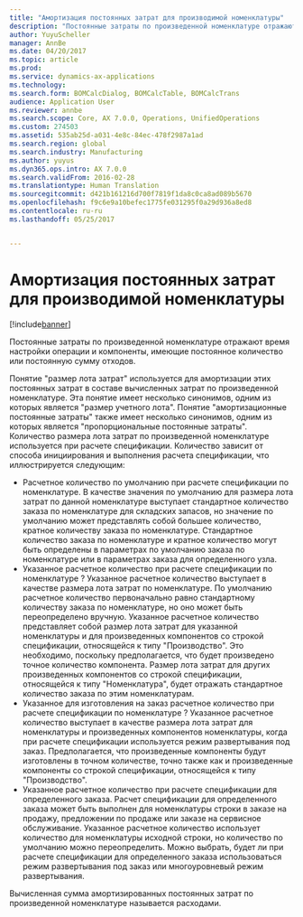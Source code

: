 ```yaml
---
title: "Амортизация постоянных затрат для производимой номенклатуры"
description: "Постоянные затраты по произведенной номенклатуре отражают время настройки операции и компоненты, имеющие постоянное количество или постоянную сумму отходов."
author: YuyuScheller
manager: AnnBe
ms.date: 04/20/2017
ms.topic: article
ms.prod: 
ms.service: dynamics-ax-applications
ms.technology: 
ms.search.form: BOMCalcDialog, BOMCalcTable, BOMCalcTrans
audience: Application User
ms.reviewer: annbe
ms.search.scope: Core, AX 7.0.0, Operations, UnifiedOperations
ms.custom: 274503
ms.assetid: 535ab25d-a031-4e8c-84ec-478f2987a1ad
ms.search.region: global
ms.search.industry: Manufacturing
ms.author: yuyus
ms.dyn365.ops.intro: AX 7.0.0
ms.search.validFrom: 2016-02-28
ms.translationtype: Human Translation
ms.sourcegitcommit: d421b161216d700f7819f1da8c0ca8ad089b5670
ms.openlocfilehash: f9c6e9a10befec1775fe031295f0a29d936a8ed8
ms.contentlocale: ru-ru
ms.lasthandoff: 05/25/2017


---
```


# <a name="amortize-constant-costs-for-a-manufactured-item"></a>Амортизация постоянных затрат для производимой номенклатуры

[!include[banner](../includes/banner.md)]


Постоянные затраты по произведенной номенклатуре отражают время настройки операции и компоненты, имеющие постоянное количество или постоянную сумму отходов. 

Понятие "размер лота затрат" используется для амортизации этих постоянных затрат в составе вычисленных затрат по произведенной номенклатуре. Эта понятие имеет несколько синонимов, одним из которых является "размер учетного лота". Понятие "амортизационные постоянные затраты" также имеет несколько синонимов, одним из которых является "пропорциональные постоянные затраты".
Количество размера лота затрат по произведенной номенклатуре используется при расчете спецификации. Количество зависит от способа инициирования и выполнения расчета спецификации, что иллюстрируется следующим:
-   Расчетное количество по умолчанию при расчете спецификации по номенклатуре. В качестве значения по умолчанию для размера лота затрат по данной номенклатуре выступает стандартное количество заказа по номенклатуре для складских запасов, но значение по умолчанию может представлять собой большее количество, кратное количеству заказа по номенклатуре. Стандартное количество заказа по номенклатуре и кратное количество могут быть определены в параметрах по умолчанию заказа по номенклатуре или в параметрах заказа для определенного узла.
-   Указанное расчетное количество при расчете спецификации по номенклатуре ? Указанное расчетное количество выступает в качестве размера лота затрат по номенклатуре. По умолчанию расчетное количество первоначально равно стандартному количеству заказа по номенклатуре, но оно может быть переопределено вручную. Указанное расчетное количество представляет собой размер лота затрат для указанной номенклатуры и для произведенных компонентов со строкой спецификации, относящейся к типу "Производство". Это необходимо, поскольку предполагается, что будет произведено точное количество компонента. Размер лота затрат для других произведенных компонентов со строкой спецификации, относящейся к типу "Номенклатура", будет отражать стандартное количество заказа по этим номенклатурам.
-   Указанное для изготовления на заказ расчетное количество при расчете спецификации по номенклатуре ? Указанное расчетное количество выступает в качестве размера лота затрат для номенклатуры и произведенных компонентов номенклатуры, когда при расчете спецификации используется режим развертывания под заказ. Предполагается, что произведенные компоненты будут изготовлены в точном количестве, точно также как и произведенные компоненты со строкой спецификации, относящейся к типу "Производство".
-   Указанное расчетное количество при расчете спецификации для определенного заказа. Расчет спецификации для определенного заказа может быть выполнен для номенклатуры строки в заказе на продажу, предложении по продаже или заказе на сервисное обслуживание. Указанное расчетное количество использует количество для номенклатуры исходной строки, но количество по умолчанию можно переопределить. Можно выбрать, будет ли при расчете спецификации для определенного заказа использоваться режим развертывания под заказ или многоуровневый режим развертывания.

Вычисленная сумма амортизированных постоянных затрат по произведенной номенклатуре называется расходами.






